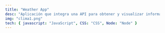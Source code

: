 ```yaml
---
title: "Weather App"
desc: "Aplicación que integra una API para obtener y visualizar información meteorológica en tiempo real."
img: "clima1.png"
tech: { javascript: "JavaScript", CSS: "CSS", Node: "Node" }
---
```

